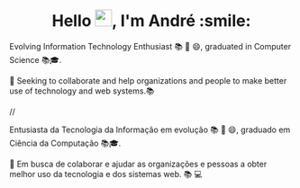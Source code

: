 <h1 align="center">Hello <img src="https://raw.githubusercontent.com/kaueMarques/kaueMarques/master/hi.gif" width="30px">, I'm André :smile:</h1>

Evolving Information Technology Enthusiast 📚 💪 😄, graduated in Computer Science 📚🎓.

💪 Seeking to collaborate and help organizations and people to make better use of technology and web systems.📚

// 

Entusiasta da Tecnologia da Informação em evolução 📚 💪 😄, graduado em Ciência da Computação 📚🎓.

💪 Em busca de colaborar e ajudar as organizações e pessoas a obter melhor uso da tecnologia e dos sistemas web. 📚 💻 
